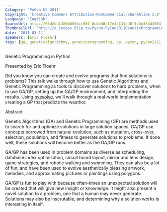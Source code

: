 ```yaml
---
Category: 'PyCon US 2011'
Copyright: 'Creative Commons Attribution-NonCommercial-ShareAlike 3.0'
Language: 'English'
SourceUrl: http://05d2db1380b6504cc981-8cbed8cf7e3a131cd8f1c3e383d10041.r93.cf2.rackcdn.com/pycon-us-2011/428_genetic-programming-in-python.mp4
ThumbnailUrl: 'http://a.images.blip.tv/Pycon-PyCon2011GeneticProgrammingInPython350.png'
date: '2011-03-11'
speakers: [Eric Floehr]
tags: [ga, geneticalgorithms, geneticprogramming, gp, pycon, pycon2011, pyevolve]
---
```

Genetic Programming in Python

Presented by Eric Floehr

Did you know you can create and evolve programs that find solutions to
problems? This talk walks through how to use Genetic Algorithms and Genetic
Programming as tools to discover solutions to hard problems, when to use
GA/GP, setting up the GA/GP environment, and interpreting the results. Using
[pyevolve](http://pyevolve.sourceforge.net/), we'll walk through a real-world
implementation creating a GP that predicts the weather.

Abstract

Genetic Algorithms (GA) and Genetic Programming (GP) are methods used to
search for and optimize solutions in large solution spaces. GA/GP use concepts
borrowed from natural evolution, such as mutation, cross-over, selection,
population, and fitness to generate solutions to problems. If done well, these
solutions will become better as the GA/GP runs.

GA/GP has been used in problem domains as diverse as scheduling, database
index optimization, circuit board layout, mirror and lens design, game
strategies, and robotic walking and swimming. They can also be a lot of fun,
and have been used to evolve aesthetically pleasing artwork, melodies, and
approximating pictures or paintings using polygons.

GA/GP is fun to play with because often-times an unexpected solution will be
created that will give new insight or knowledge. It might also present a novel
solution to a problem, one that a human may never generate. Solutions may also
be inscrutable, and determining why a solution works is interesting in itself.

